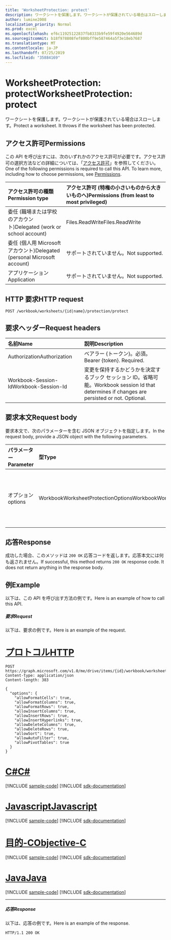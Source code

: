 ```yaml
---
title: 'WorksheetProtection: protect'
description: ワークシートを保護します。ワークシートが保護されている場合はスローします。
author: lumine2008
localization_priority: Normal
ms.prod: excel
ms.openlocfilehash: ef6c11925122837fb8333b9fe59f4920e564689d
ms.sourcegitcommit: b18f978808fef800bff9e587464a5f3e18eb7687
ms.translationtype: MT
ms.contentlocale: ja-JP
ms.lasthandoff: 07/25/2019
ms.locfileid: "35884169"
---
```

# <a name="worksheetprotection-protect"></a><span data-ttu-id="a61c4-104">WorksheetProtection: protect</span><span class="sxs-lookup"><span data-stu-id="a61c4-104">WorksheetProtection: protect</span></span>

<span data-ttu-id="a61c4-p102">ワークシートを保護します。ワークシートが保護されている場合はスローします。</span><span class="sxs-lookup"><span data-stu-id="a61c4-p102">Protect a worksheet. It throws if the worksheet has been protected.</span></span>
## <a name="permissions"></a><span data-ttu-id="a61c4-107">アクセス許可</span><span class="sxs-lookup"><span data-stu-id="a61c4-107">Permissions</span></span>
<span data-ttu-id="a61c4-p103">この API を呼び出すには、次のいずれかのアクセス許可が必要です。アクセス許可の選択方法などの詳細については、「[アクセス許可](/graph/permissions-reference)」を参照してください。</span><span class="sxs-lookup"><span data-stu-id="a61c4-p103">One of the following permissions is required to call this API. To learn more, including how to choose permissions, see [Permissions](/graph/permissions-reference).</span></span>

|<span data-ttu-id="a61c4-110">アクセス許可の種類</span><span class="sxs-lookup"><span data-stu-id="a61c4-110">Permission type</span></span>      | <span data-ttu-id="a61c4-111">アクセス許可 (特権の小さいものから大きいものへ)</span><span class="sxs-lookup"><span data-stu-id="a61c4-111">Permissions (from least to most privileged)</span></span>              |
|:--------------------|:---------------------------------------------------------|
|<span data-ttu-id="a61c4-112">委任 (職場または学校のアカウント)</span><span class="sxs-lookup"><span data-stu-id="a61c4-112">Delegated (work or school account)</span></span> | <span data-ttu-id="a61c4-113">Files.ReadWrite</span><span class="sxs-lookup"><span data-stu-id="a61c4-113">Files.ReadWrite</span></span>    |
|<span data-ttu-id="a61c4-114">委任 (個人用 Microsoft アカウント)</span><span class="sxs-lookup"><span data-stu-id="a61c4-114">Delegated (personal Microsoft account)</span></span> | <span data-ttu-id="a61c4-115">サポートされていません。</span><span class="sxs-lookup"><span data-stu-id="a61c4-115">Not supported.</span></span>    |
|<span data-ttu-id="a61c4-116">アプリケーション</span><span class="sxs-lookup"><span data-stu-id="a61c4-116">Application</span></span> | <span data-ttu-id="a61c4-117">サポートされていません。</span><span class="sxs-lookup"><span data-stu-id="a61c4-117">Not supported.</span></span> |

## <a name="http-request"></a><span data-ttu-id="a61c4-118">HTTP 要求</span><span class="sxs-lookup"><span data-stu-id="a61c4-118">HTTP request</span></span>
<!-- { "blockType": "ignored" } -->
```http
POST /workbook/worksheets/{id|name}/protection/protect

```
## <a name="request-headers"></a><span data-ttu-id="a61c4-119">要求ヘッダー</span><span class="sxs-lookup"><span data-stu-id="a61c4-119">Request headers</span></span>
| <span data-ttu-id="a61c4-120">名前</span><span class="sxs-lookup"><span data-stu-id="a61c4-120">Name</span></span>       | <span data-ttu-id="a61c4-121">説明</span><span class="sxs-lookup"><span data-stu-id="a61c4-121">Description</span></span>|
|:---------------|:----------|
| <span data-ttu-id="a61c4-122">Authorization</span><span class="sxs-lookup"><span data-stu-id="a61c4-122">Authorization</span></span>  | <span data-ttu-id="a61c4-p104">ベアラー {トークン}。必須。</span><span class="sxs-lookup"><span data-stu-id="a61c4-p104">Bearer {token}. Required.</span></span> |
| <span data-ttu-id="a61c4-125">Workbook-Session-Id</span><span class="sxs-lookup"><span data-stu-id="a61c4-125">Workbook-Session-Id</span></span>  | <span data-ttu-id="a61c4-p105">変更を保持するかどうかを決定するブック セッション ID。省略可能。</span><span class="sxs-lookup"><span data-stu-id="a61c4-p105">Workbook session Id that determines if changes are persisted or not. Optional.</span></span>|

## <a name="request-body"></a><span data-ttu-id="a61c4-128">要求本文</span><span class="sxs-lookup"><span data-stu-id="a61c4-128">Request body</span></span>
<span data-ttu-id="a61c4-129">要求本文で、次のパラメーターを含む JSON オブジェクトを指定します。</span><span class="sxs-lookup"><span data-stu-id="a61c4-129">In the request body, provide a JSON object with the following parameters.</span></span>

| <span data-ttu-id="a61c4-130">パラメーター</span><span class="sxs-lookup"><span data-stu-id="a61c4-130">Parameter</span></span>    | <span data-ttu-id="a61c4-131">型</span><span class="sxs-lookup"><span data-stu-id="a61c4-131">Type</span></span>   |<span data-ttu-id="a61c4-132">説明</span><span class="sxs-lookup"><span data-stu-id="a61c4-132">Description</span></span>|
|:---------------|:--------|:----------|
|<span data-ttu-id="a61c4-133">オプション</span><span class="sxs-lookup"><span data-stu-id="a61c4-133">options</span></span>|<span data-ttu-id="a61c4-134">WorkbookWorksheetProtectionOptions</span><span class="sxs-lookup"><span data-stu-id="a61c4-134">WorkbookWorksheetProtectionOptions</span></span>|<span data-ttu-id="a61c4-p106">省略可能。シートの保護のオプション。</span><span class="sxs-lookup"><span data-stu-id="a61c4-p106">Optional. sheet protection options.</span></span>|

## <a name="response"></a><span data-ttu-id="a61c4-137">応答</span><span class="sxs-lookup"><span data-stu-id="a61c4-137">Response</span></span>

<span data-ttu-id="a61c4-p107">成功した場合、このメソッドは `200 OK` 応答コードを返します。応答本文には何も返されません。</span><span class="sxs-lookup"><span data-stu-id="a61c4-p107">If successful, this method returns `200 OK` response code. It does not return anything in the response body.</span></span>

## <a name="example"></a><span data-ttu-id="a61c4-140">例</span><span class="sxs-lookup"><span data-stu-id="a61c4-140">Example</span></span>
<span data-ttu-id="a61c4-141">以下は、この API を呼び出す方法の例です。</span><span class="sxs-lookup"><span data-stu-id="a61c4-141">Here is an example of how to call this API.</span></span>
##### <a name="request"></a><span data-ttu-id="a61c4-142">要求</span><span class="sxs-lookup"><span data-stu-id="a61c4-142">Request</span></span>
<span data-ttu-id="a61c4-143">以下は、要求の例です。</span><span class="sxs-lookup"><span data-stu-id="a61c4-143">Here is an example of the request.</span></span>

# <a name="httptabhttp"></a>[<span data-ttu-id="a61c4-144">プロトコル</span><span class="sxs-lookup"><span data-stu-id="a61c4-144">HTTP</span></span>](#tab/http)
<!-- {
  "blockType": "request",
  "name": "worksheetprotection_protect"
}-->
```http
POST https://graph.microsoft.com/v1.0/me/drive/items/{id}/workbook/worksheets/{id|name}/protection/protect
Content-type: application/json
Content-length: 383

{
  "options": {
    "allowFormatCells": true,
    "allowFormatColumns": true,
    "allowFormatRows": true,
    "allowInsertColumns": true,
    "allowInsertRows": true,
    "allowInsertHyperlinks": true,
    "allowDeleteColumns": true,
    "allowDeleteRows": true,
    "allowSort": true,
    "allowAutoFilter": true,
    "allowPivotTables": true
  }
}
```
# <a name="ctabcsharp"></a>[<span data-ttu-id="a61c4-145">C#</span><span class="sxs-lookup"><span data-stu-id="a61c4-145">C#</span></span>](#tab/csharp)
[!INCLUDE [sample-code](../includes/snippets/csharp/worksheetprotection-protect-csharp-snippets.md)]
[!INCLUDE [sdk-documentation](../includes/snippets/snippets-sdk-documentation-link.md)]

# <a name="javascripttabjavascript"></a>[<span data-ttu-id="a61c4-146">Javascript</span><span class="sxs-lookup"><span data-stu-id="a61c4-146">Javascript</span></span>](#tab/javascript)
[!INCLUDE [sample-code](../includes/snippets/javascript/worksheetprotection-protect-javascript-snippets.md)]
[!INCLUDE [sdk-documentation](../includes/snippets/snippets-sdk-documentation-link.md)]

# <a name="objective-ctabobjc"></a>[<span data-ttu-id="a61c4-147">目的-C</span><span class="sxs-lookup"><span data-stu-id="a61c4-147">Objective-C</span></span>](#tab/objc)
[!INCLUDE [sample-code](../includes/snippets/objc/worksheetprotection-protect-objc-snippets.md)]
[!INCLUDE [sdk-documentation](../includes/snippets/snippets-sdk-documentation-link.md)]

# <a name="javatabjava"></a>[<span data-ttu-id="a61c4-148">Java</span><span class="sxs-lookup"><span data-stu-id="a61c4-148">Java</span></span>](#tab/java)
[!INCLUDE [sample-code](../includes/snippets/java/worksheetprotection-protect-java-snippets.md)]
[!INCLUDE [sdk-documentation](../includes/snippets/snippets-sdk-documentation-link.md)]

---


##### <a name="response"></a><span data-ttu-id="a61c4-149">応答</span><span class="sxs-lookup"><span data-stu-id="a61c4-149">Response</span></span>
<span data-ttu-id="a61c4-150">以下は、応答の例です。</span><span class="sxs-lookup"><span data-stu-id="a61c4-150">Here is an example of the response.</span></span> 
<!-- {
  "blockType": "response",
  "truncated": true
} -->
```http
HTTP/1.1 200 OK
```

<!-- uuid: 8fcb5dbc-d5aa-4681-8e31-b001d5168d79
2015-10-25 14:57:30 UTC -->
<!-- {
  "type": "#page.annotation",
  "description": "WorksheetProtection: protect",
  "keywords": "",
  "section": "documentation",
  "tocPath": "",
  "suppressions": [
  ]
}-->
